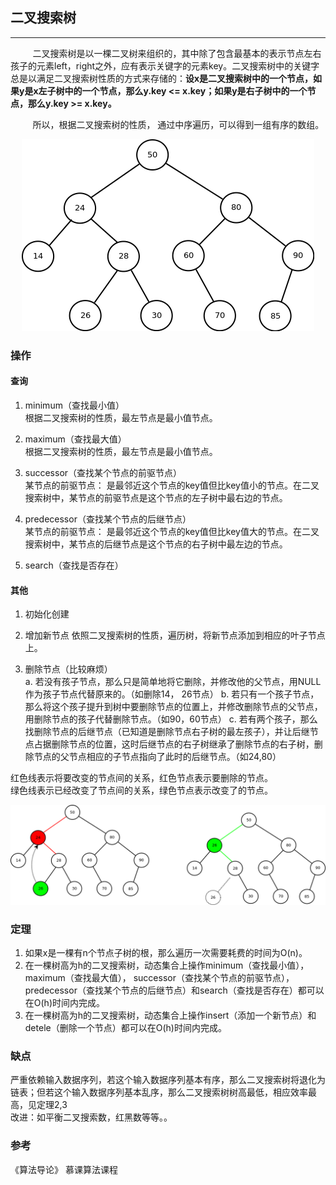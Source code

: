 
## 二叉搜索树

<hr/>

&nbsp;&nbsp;&nbsp;&nbsp;&nbsp;&nbsp;&nbsp;&nbsp; 二叉搜索树是以一棵二叉树来组织的，其中除了包含最基本的表示节点左右孩子的元素left，right之外，应有表示关键字的元素key。二叉搜索树中的关键字总是以满足二叉搜索树性质的方式来存储的：**设x是二叉搜索树中的一个节点，如果y是x左子树中的一个节点，那么y.key <= x.key；如果y是右子树中的一个节点，那么y.key >= x.key。**

&nbsp;&nbsp;&nbsp;&nbsp;&nbsp;&nbsp;&nbsp;&nbsp; 所以，根据二叉搜索树的性质， 通过中序遍历，可以得到一组有序的数组。


<div align="center">
<img src= "../../img/binarysearchtree1.png" >
</div>

### 操作

#### 查询

1. minimum（查找最小值）<br>
   根据二叉搜索树的性质，最左节点是最小值节点。

2. maximum（查找最大值）<br>
   根据二叉搜索树的性质，最左节点是最小值节点。

3. successor（查找某个节点的前驱节点）<br>
   某节点的前驱节点： 是最邻近这个节点的key值但比key值小的节点。在二叉搜索树中，某节点的前驱节点是这个节点的左子树中最右边的节点。

4. predecessor（查找某个节点的后继节点）<br>
   某节点的前驱节点： 是最邻近这个节点的key值但比key值大的节点。在二叉搜索树中，某节点的后继节点是这个节点的右子树中最左边的节点。

5. search（查找是否存在）

#### 其他

1. 初始化创建

2. 增加新节点
   依照二叉搜索树的性质，遍历树，将新节点添加到相应的叶子节点上。

3. 删除节点（比较麻烦）<br>
   a. 若没有孩子节点，那么只是简单地将它删除，并修改他的父节点，用NULL作为孩子节点代替原来的。（如删除14， 26节点）
   b. 若只有一个孩子节点，那么将这个孩子提升到树中要删除节点的位置上，并修改删除节点的父节点，用删除节点的孩子代替删除节点。（如90，60节点）
   c. 若有两个孩子，那么找删除节点的后继节点（已知道是删除节点右子树的最左孩子），并让后继节点占据删除节点的位置，这时后继节点的右子树继承了删除节点的右子树，删除节点的父节点相应的子节点指向了此时的后继节点。（如24,80）

红色线表示将要改变的节点间的关系，红色节点表示要删除的节点。<br>
绿色线表示已经改变了节点间的关系，绿色节点表示改变了的节点。<br>

<div align="center">
<img src= "../../img/binarysearchtree2.png" >
</div>


### 定理
1. 如果x是一棵有n个节点子树的根，那么遍历一次需要耗费的时间为O(n)。
2. 在一棵树高为h的二叉搜索树，动态集合上操作minimum（查找最小值）， maximum（查找最大值）， successor（查找某个节点的前驱节点）， predecessor（查找某个节点的后继节点）和search（查找是否存在）都可以在O(h)时间内完成。
3. 在一棵树高为h的二叉搜索树，动态集合上操作insert（添加一个新节点）和detele（删除一个节点）都可以在O(h)时间内完成。

### 缺点
严重依赖输入数据序列，若这个输入数据序列基本有序，那么二叉搜索树将退化为链表；但若这个输入数据序列基本乱序，那么二叉搜索树树高最低，相应效率最高，见定理2,3<br>
改进：如平衡二叉搜索数，红黑数等等。。

### 参考
《算法导论》
慕课算法课程
